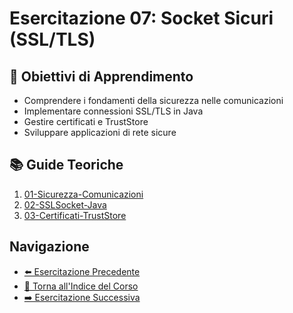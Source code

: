 # Esercitazione 07: Socket Sicuri (SSL/TLS)

## 🎯 Obiettivi di Apprendimento
- Comprendere i fondamenti della sicurezza nelle comunicazioni
- Implementare connessioni SSL/TLS in Java
- Gestire certificati e TrustStore
- Sviluppare applicazioni di rete sicure

## 📚 Guide Teoriche
1. [01-Sicurezza-Comunicazioni](01-Sicurezza-Comunicazioni.md)
2. [02-SSLSocket-Java](02-SSLSocket-Java.md)
3. [03-Certificati-TrustStore](03-Certificati-TrustStore.md)

## Navigazione
- [⬅️ Esercitazione Precedente](../06-Multithreading-Network/README.md)
- [📑 Torna all'Indice del Corso](../README.md)
- [➡️ Esercitazione Successiva](../08-NIO-Socket-Avanzati/README.md)
